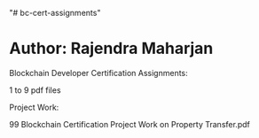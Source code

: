 "# bc-cert-assignments" 

# Author: Rajendra Maharjan #


Blockchain Developer Certification Assignments:

1 to 9 pdf files


Project Work:

99 Blockchain Certification Project Work on Property Transfer.pdf

